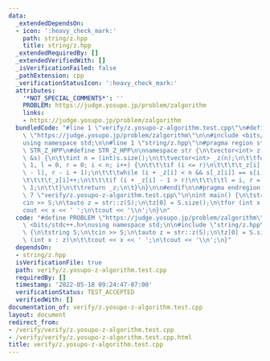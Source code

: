 ```yaml
---
data:
  _extendedDependsOn:
  - icon: ':heavy_check_mark:'
    path: string/z.hpp
    title: string/z.hpp
  _extendedRequiredBy: []
  _extendedVerifiedWith: []
  _isVerificationFailed: false
  _pathExtension: cpp
  _verificationStatusIcon: ':heavy_check_mark:'
  attributes:
    '*NOT_SPECIAL_COMMENTS*': ''
    PROBLEM: https://judge.yosupo.jp/problem/zalgorithm
    links:
    - https://judge.yosupo.jp/problem/zalgorithm
  bundledCode: "#line 1 \"verify/z.yosupo-z-algorithm.test.cpp\"\n#define PROBLEM\
    \ \"https://judge.yosupo.jp/problem/zalgorithm\"\n\n#include <bits/stdc++.h>\n\
    using namespace std;\n\n#line 1 \"string/z.hpp\"\n#pragma region str_z\n\n#ifndef\
    \ STR_Z_HPP\n#define STR_Z_HPP\n\nnamespace str {\n\tvector<int> z(const string\
    \ &s) {\n\t\tint n = (int)s.size();\n\t\tvector<int> _z(n);\n\t\tfor (int i =\
    \ 1, l = 0, r = 0; i < n; i++) {\n\t\t\tif (i <= r)\n\t\t\t\t_z[i] = min(_z[i\
    \ - l], r - i + 1);\n\t\t\twhile (i + _z[i] < n && s[_z[i]] == s[i + _z[i]])\n\
    \t\t\t\t_z[i]++;\n\t\t\tif (i + _z[i] - 1 > r)\n\t\t\t\tl = i, r = i + _z[i] -\
    \ 1;\n\t\t}\n\t\treturn _z;\n\t}\n}\n\n#endif\n\n#pragma endregion str_z\n#line\
    \ 7 \"verify/z.yosupo-z-algorithm.test.cpp\"\n\nint main() {\n\tstring S;\n\t\
    cin >> S;\n\tauto z = str::z(S);\n\tz[0] = S.size();\n\tfor (int x : z)\n\t\t\
    cout << x << ' ';\n\tcout << '\\n';\n}\n"
  code: "#define PROBLEM \"https://judge.yosupo.jp/problem/zalgorithm\"\n\n#include\
    \ <bits/stdc++.h>\nusing namespace std;\n\n#include \"string/z.hpp\"\n\nint main()\
    \ {\n\tstring S;\n\tcin >> S;\n\tauto z = str::z(S);\n\tz[0] = S.size();\n\tfor\
    \ (int x : z)\n\t\tcout << x << ' ';\n\tcout << '\\n';\n}"
  dependsOn:
  - string/z.hpp
  isVerificationFile: true
  path: verify/z.yosupo-z-algorithm.test.cpp
  requiredBy: []
  timestamp: '2022-05-18 09:24:47-07:00'
  verificationStatus: TEST_ACCEPTED
  verifiedWith: []
documentation_of: verify/z.yosupo-z-algorithm.test.cpp
layout: document
redirect_from:
- /verify/verify/z.yosupo-z-algorithm.test.cpp
- /verify/verify/z.yosupo-z-algorithm.test.cpp.html
title: verify/z.yosupo-z-algorithm.test.cpp
---
```

